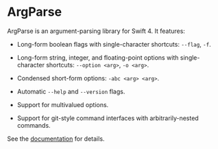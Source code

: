 # ArgParse

ArgParse is an argument-parsing library for Swift 4. It features:

* Long-form boolean flags with single-character shortcuts: `--flag`, `-f`.

* Long-form string, integer, and floating-point options with
  single-character shortcuts: `--option <arg>`, `-o <arg>`.

* Condensed short-form options: `-abc <arg> <arg>`.

* Automatic `--help` and `--version` flags.

* Support for multivalued options.

* Support for git-style command interfaces with arbitrarily-nested commands.

See the [documentation][docs] for details.

[docs]: http://mulholland.xyz/docs/argparse/
